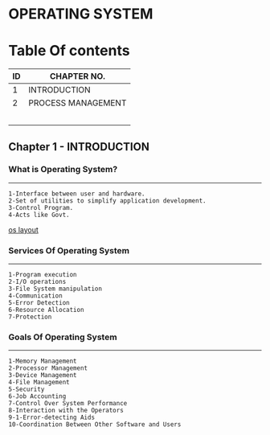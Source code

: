 
# OPERATING SYSTEM

# Table Of contents
| ID  | CHAPTER NO.        |
| --- | ------------------ |
| 1   | INTRODUCTION       |
| 2   | PROCESS MANAGEMENT |
|     |                    |
|     |                    |
|     |                    |
|     |                    |
|     |                    |

## Chapter 1 - INTRODUCTION

### What is Operating System?
-----------------------------
```
1-Interface between user and hardware.
2-Set of utilities to simplify application development.
3-Control Program.
4-Acts like Govt.
```
[os layout](os%20layout.jpg)

### Services Of Operating System
--------------------------------
```
1-Program execution
2-I/O operations
3-File System manipulation
4-Communication
5-Error Detection
6-Resource Allocation
7-Protection
```
### Goals Of Operating System
------------------
```
1-Memory Management
2-Processor Management 
3-Device Management 
4-File Management 
5-Security 
6-Job Accounting 
7-Control Over System Performance 
8-Interaction with the Operators 
9-1-Error-detecting Aids 
10-Coordination Between Other Software and Users 
```
